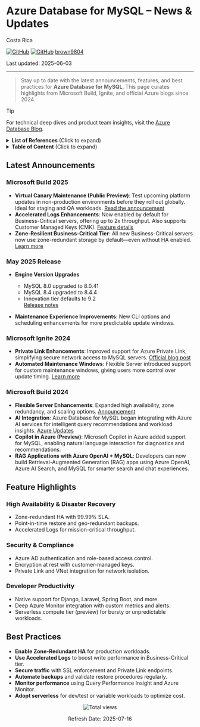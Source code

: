 # Azure Database for MySQL – News & Updates

Costa Rica

[![GitHub](https://badgen.net/badge/icon/github?icon=github&label)](https://github.com)
[![GitHub](https://img.shields.io/badge/--181717?logo=github&logoColor=ffffff)](https://github.com/)
[brown9804](https://github.com/brown9804)

Last updated: 2025-06-03

----------

> Stay up to date with the latest announcements, features, and best practices for **Azure Database for MySQL**. This page curates highlights from Microsoft Build, Ignite, and official Azure blogs since 2024.

> [!TIP]  
> For technical deep dives and product team insights, visit the [Azure Database Blog](https://techcommunity.microsoft.com/category/azuredatabases/blog/azuredatablog).


<details>
<summary><b>List of References</b> (Click to expand)</summary>

- [Flexible Server Documentation](https://learn.microsoft.com/azure/mysql/flexible-server/)
- [Azure Updates – MySQL](https://azure.microsoft.com/updates/?product=mysql)
- [Build 2025: Key Improvements in Azure Database for MySQL](https://techcommunity.microsoft.com/blog/adformysql/build-2025-announcing-key-improvements-in-azure-database-for-mysql/4414405)
- [January 2025 Feature Roadmap](https://techcommunity.microsoft.com/blog/adformysql/azure-database-for-mysql---january-2025-updates-and-latest-feature-roadmap/4383617)
- [May 2025 Release Notes](https://learn.microsoft.com/azure/mysql/flexible-server/release-notes/may-2025)

</details>

<details>
<summary><b>Table of Content</b> (Click to expand)</summary>

- [Latest Announcements](#latest-announcements)
    - [Microsoft Build 2025](#microsoft-build-2025)
    - [May 2025 Release](#may-2025-release)
    - [Microsoft Ignite 2024](#microsoft-ignite-2024)
    - [Microsoft Build 2024](#microsoft-build-2024)
- [Feature Highlights](#feature-highlights)
    - [High Availability & Disaster Recovery](#high-availability--disaster-recovery)
    - [Security & Compliance](#security--compliance)
    - [Developer Productivity](#developer-productivity)
- [Best Practices](#best-practices)

</details>


## Latest Announcements

### Microsoft Build 2025

- **Virtual Canary Maintenance (Public Preview)**: Test upcoming platform updates in non-production environments before they roll out globally. Ideal for staging and QA workloads. [Read the announcement](https://techcommunity.microsoft.com/blog/adformysql/azure-database-for-mysql---january-2025-updates-and-latest-feature-roadmap/4383617)  
- **Accelerated Logs Enhancements**: Now enabled by default for Business-Critical servers, offering up to 2x throughput. Also supports Customer Managed Keys (CMK). [Feature details](https://techcommunity.microsoft.com/blog/adformysql/build-2025-announcing-key-improvements-in-azure-database-for-mysql/4414405)  
- **Zone-Resilient Business-Critical Tier**: All new Business-Critical servers now use zone-redundant storage by default—even without HA enabled. [Learn more](https://techcommunity.microsoft.com/blog/adformysql/azure-database-for-mysql---january-2025-updates-and-latest-feature-roadmap/4383617)

### May 2025 Release

- **Engine Version Upgrades**  
  - MySQL 8.0 upgraded to 8.0.41  
  - MySQL 8.4 upgraded to 8.4.4  
  - Innovation tier defaults to 9.2  
  [Release notes](https://learn.microsoft.com/azure/mysql/flexible-server/release-notes/may-2025)

- **Maintenance Experience Improvements**: New CLI options and scheduling enhancements for more predictable update windows.

### Microsoft Ignite 2024

- **Private Link Enhancements**: Improved support for Azure Private Link, simplifying secure network access to MySQL servers. [Official blog post](https://techcommunity.microsoft.com/t5/azure-database-support-blog/ignite-2024-azure-mysql-private-link/ba-p/4509876)  
- **Automated Maintenance Windows**: Flexible Server introduced support for custom maintenance windows, giving users more control over update timing. [Learn more](https://learn.microsoft.com/azure/mysql/flexible-server/concepts-maintenance)

### Microsoft Build 2024

- **Flexible Server Enhancements**: Expanded high availability, zone redundancy, and scaling options. [Announcement](https://techcommunity.microsoft.com/t5/azure-database-support-blog/announcing-new-capabilities-in-azure-database-for-mysql/ba-p/4145672)  
- **AI Integration**: Azure Database for MySQL began integrating with Azure AI services for intelligent query recommendations and workload insights. [Azure Updates](https://azure.microsoft.com/en-us/updates/?msockid=38ec3806873362243e122ce086486339)  
- **Copilot in Azure (Preview)**: Microsoft Copilot in Azure added support for MySQL, enabling natural language interaction for diagnostics and recommendations.  
- **RAG Applications with Azure OpenAI + MySQL**: Developers can now build Retrieval-Augmented Generation (RAG) apps using Azure OpenAI, Azure AI Search, and MySQL for smarter search and chat experiences.

## Feature Highlights

### High Availability & Disaster Recovery
- Zone-redundant HA with 99.99% SLA.
- Point-in-time restore and geo-redundant backups.
- Accelerated Logs for mission-critical throughput.

### Security & Compliance
- Azure AD authentication and role-based access control.
- Encryption at rest with customer-managed keys.
- Private Link and VNet integration for network isolation.

### Developer Productivity
- Native support for Django, Laravel, Spring Boot, and more.
- Deep Azure Monitor integration with custom metrics and alerts.
- Serverless compute tier (preview) for bursty or unpredictable workloads.


## Best Practices

- **Enable Zone-Redundant HA** for production workloads.
- **Use Accelerated Logs** to boost write performance in Business-Critical tier.
- **Secure traffic** with SSL enforcement and Private Link endpoints.
- **Automate backups** and validate restore procedures regularly.
- **Monitor performance** using Query Performance Insight and Azure Monitor.
- **Adopt serverless** for dev/test or variable workloads to optimize cost.

<!-- START BADGE -->
<div align="center">
  <img src="https://img.shields.io/badge/Total%20views-31-limegreen" alt="Total views">
  <p>Refresh Date: 2025-07-16</p>
</div>
<!-- END BADGE -->
